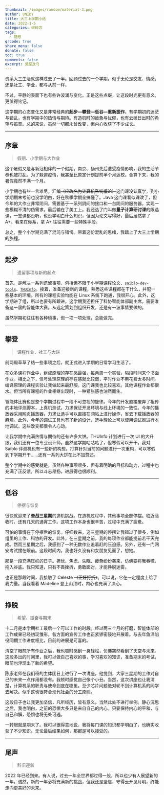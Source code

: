 ```yaml
---
thumbnail: /images/random/material-3.png
author: UNIDY
title: 大三上学期小结
date: 2022-1-5
categories: 碎碎念
tags:
  - 随想
qrcode: true
share_menu: false
donate: false
toc: true
comments: false
excerpt: 爱屋及乌
---
```


贵系大三生活就这样过去了一半。回顾过去的一个学期，似乎无论是交友、情感，还是社工、学业，都与从前一样。

不过，平静的表面下也有些许波澜与变化。正是这些点缀，让这段时光更有意义，更值得铭记。

这学期的心态变化又是非常经典的**起步—攀登—低谷—重新振作**。有学期初的迷茫与错乱，也有学期中的热情与期待。有造机时的疲惫与忧郁，也有云破日出时的希望与振奋。总的来说，虽然一切都未曾改变，但内心收获了不少成长。

---

## 序章

> 假期、小学期与大作业

这个暑假又是与新冠相伴的一个假期。南京、扬州先后遭受疫情影响，我的生活节奏也被打乱。为了躲避疫情，我甚至比原定计划提前半个月返校。合算下来，我的暑假竟然不满一个月。

小学期也有些一言难尽。汇编~~（应改名为计算机系统概论）~~这门课没认真学，到小学期期末考前也没学明白，好在秋季学期全搞懂了。Java 这门课看似课改了，但今年的大作业非常阴间，需要基于一系列阴间的接口和一台阴间的服务器，实现一些模糊不清的伪需求。最后输在了美工上。我还选了门叫做**量子计算研讨课**的限选课，一堂课都没听，也没学明白什么知识，但因为论文写得好，最后居然拿了 A+。看来在你系，拿 A+ 往往需要一些特殊手段。

总之，整个小学期充满了混沌与错愕。带着这份混乱的思绪，我踏上了大三上学期的旅程。

---

## 起步

> 遗留事项与新的起点

首先，是解决一系列遗留事项，包括但不限于小学期课程论文、[`saiblo-dev-tools`](https://github.com/saiblo/saiblo-dev-tools)、[`THUInfo`](https://github.com/UNIDY2002/THUInfo)。接着，准备迎接新的课程，熟悉这些课程都在干什么，并配一些基本的环境。所有的课程实验均能在 Linux 系统下跑通，我很开心。此外，这学期进了组，所以也要有所跟进。这学期我还担任了科协智能体部副主席，需要准备这一届的智能体大赛。从选定策划到组织开发，还是有一波事情要做的。

虽然学期初往往有各种琐事，但一项一项处理，总能做完。

---

## 攀登

> 课程作业、社工与大饼

前两周草草了结一些事项之后，就正式进入学期的日常学习生活了。

在众多课程作业中，组成原理的存在感最强，每两周一个实验，隔段时间来个书面作业。相比之下，信号处理原理的存在感就比较弱，平时作业不用花费太多时间。编译原理的课程实验让我做起来最舒服，这门课我也比较喜欢。其他课程作业都很水。但当所有课程的作业相继出现时，一种紧张感也油然而生。

智能体比赛也是整个学期过程中一段不可忽视的旋律。今年的开发直接废弃了祖传的本地评测脚本，上真机测试，力求保证开发环境与线上环境的一致性。今年的播放器采用网页播放器，力求让选手可以直接在网站上进行操作，省去下载播放器的麻烦。此外，今年的调试工具也有了新的设计，选手理论上可以使用调试器进行本地调试。这些改变都很令人心动。

让我学期中充满热情与期待的还有许多大饼。THUInfo 计划进行一次 UI 的大升级，我们还有一位专业设计师。虽然这学期咕咕咕了，但寒假可以开干。我对 Saiblo 评测机也有一些新的构想，打算针对当前的问题进行一次重构，可以寒假到下学期开干……还有一系列大饼在此不加赘述。

整个学期中的感受就是，虽然各种事项很多，但有着明确的目标和动力，过程中也充满了正反馈，所以斗志昂扬，进展得也很顺利。

---

## 低谷

> 停摆与恢复

很快就迎来了**奋战三星期**的造机挑战。在造机过程中，其他事项全部停摆。临近验收时，还有几天的通宵工作。这项工作本身也很辛苦，过程中充满了疲惫。

可怕的事情在于停摆后的恢复。仔细数来，这三星期的停摆让我错过了很多，例如组里的工作、科协的开发。此外，在三星期之前，我的每项作业都能提前若干天完成。然而三星期之后，我感到了一种无数作业追着赶的压迫感。另外，还有一门网安考试摆在眼前。这段时间内，我也好久没有和女朋友见面了，想她。

那是一段充满压抑的日子。担忧、焦虑、失眠、疲惫纷纷袭来，仿佛要将我吞噬，拖入谷底。我只知道，只有不畏挫折，勇敢面对，才能挣脱迷雾。

也正是那段时间，我接触了 Celeste ~~（正好打折）~~。可以说，它在一定程度上给了我力量。当我看着 Madeline 登上山顶时，内心也充满了决心。

---

## 挣脱

> 希望、振奋与期末

十二月是本学期社工最后一个可以工作的时段。经过两三个月的打磨，智能体部的工作成果已经初现雏形，各方面的宣传工作也正紧锣密鼓地开展着。与去年鱼洋陷役同期工作进度相比，目前的进展是可喜的。

清空了眼前所有作业之后，我也顿时感到一身轻松，仿佛突然看到了天空与未来。这段多出的时间里，我可以做自己喜欢的事，学习喜欢的知识，准备期末的考试，眼前也浮现出了新的希望。

陈康老师在我们班的主体团日上进行了一次讲座。他提到，大家三星期的工作对自己的未来一点作用都没有。我顿时感觉自己像个小丑。当然，这次讲座也让我清楚，计算机系的职责与使命到底在哪里。至少芯片问题绝对轮不到计算机系的同学去解决。似乎这也很符合现代社会的分工原则。

这段日子也让我更加坚信，凡所经历，皆有意义。当然此处不进行举例。静心沉思之后，我也明白，之前的恐惧大多只是来自自己的内心。只要保持内心的平和，与自己和解，恐惧也将无处可逃。

一转眼就是期末了。我可以很得意地说，我将每门课的知识都学明白了，也确实收获了不少知识。无论最后结果如何，那都是可以接受的。

---

## 尾声

> 辞旧迎新

2022 年已经到来。有人说，过去一年全世界都过得一般，所以也少有人展望新的一年。诚然，新的一年必将充满新的挑战，但我还是坚信，守得云开见月明，终能走向更美好的未来。
